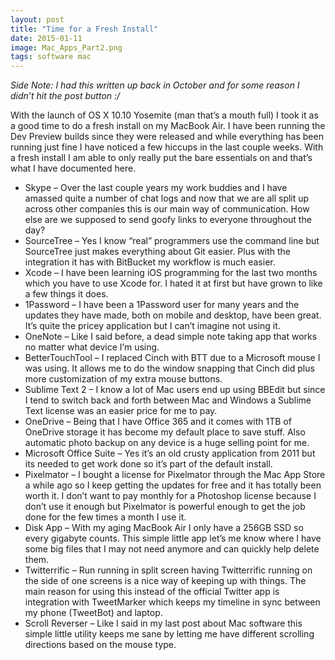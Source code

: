 ```yaml
---
layout: post
title: "Time for a Fresh Install"
date: 2015-01-11
image: Mac_Apps_Part2.png
tags: software mac
---
```


_Side Note: I had this written up back in October and for some reason I didn’t hit the post button :/_

With the launch of OS X 10.10 Yosemite (man that’s a mouth full) I took it as a good time to do a fresh install on my MacBook Air. I have been running the Dev Preview builds since they were released and while everything has been running just fine I have noticed a few hiccups in the last couple weeks. With a fresh install I am able to only really put the bare essentials on and that’s what I have documented here.

- Skype – Over the last couple years my work buddies and I have amassed quite a number of chat logs and now that we are all split up across other companies this is our main way of communication. How else are we supposed to send goofy links to everyone throughout the day?
- SourceTree – Yes I know “real” programmers use the command line but SourceTree just makes everything about Git easier. Plus with the integration it has with BitBucket my workflow is much easier.
- Xcode – I have been learning iOS programming for the last two months which you have to use Xcode for. I hated it at first but have grown to like a few things it does.
- 1Password – I have been a 1Password user for many years and the updates they have made, both on mobile and desktop, have been great. It’s quite the pricey application but I can’t imagine not using it.
- OneNote – Like I said before, a dead simple note taking app that works no matter what device I’m using.
- BetterTouchTool – I replaced Cinch with BTT due to a Microsoft mouse I was using. It allows me to do the window snapping that Cinch did plus more customization of my extra mouse buttons.
- Sublime Text 2 – I know a lot of Mac users end up using BBEdit but since I tend to switch back and forth between Mac and Windows a Sublime Text license was an easier price for me to pay.
- OneDrive – Being that I have Office 365 and it comes with 1TB of OneDrive storage it has become my default place to save stuff. Also automatic photo backup on any device is a huge selling point for me.
- Microsoft Office Suite – Yes it’s an old crusty application from 2011 but its needed to get work done so it’s part of the default install.
- Pixelmator – I bought a license for Pixelmator through the Mac App Store a while ago so I keep getting the updates for free and it has totally been worth it. I don’t want to pay monthly for a Photoshop license because I don’t use it enough but Pixelmator is powerful enough to get the job done for the few times a month I use it.
- Disk App – With my aging MacBook Air I only have a 256GB SSD so every gigabyte counts. This simple little app let’s me know where I have some big files that I may not need anymore and can quickly help delete them.
- Twitterrific – Run running in split screen having Twitterrific running on the side of one screens is a nice way of keeping up with things. The main reason for using this instead of the official Twitter app is integration with TweetMarker which keeps my timeline in sync between my phone (TweetBot) and laptop.
- Scroll Reverser – Like I said in my last post about Mac software this simple little utility keeps me sane by letting me have different scrolling directions based on the mouse type.
